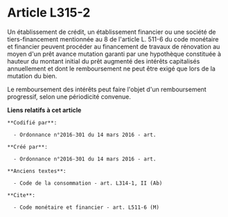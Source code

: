 # Article L315-2

Un établissement de crédit, un établissement financier ou une société de tiers-financement mentionnée au 8 de l'article L.
511-6 du code monétaire et financier peuvent procéder au financement de travaux de rénovation au moyen d'un prêt avance
mutation garanti par une hypothèque constituée à hauteur du montant initial du prêt augmenté des intérêts capitalisés
annuellement et dont le remboursement ne peut être exigé que lors de la mutation du bien.

Le remboursement des intérêts peut faire l'objet d'un remboursement progressif, selon une périodicité convenue.

**Liens relatifs à cet article**

	**Codifié par**:

	  - Ordonnance n°2016-301 du 14 mars 2016 - art.

	**Créé par**:

	  - Ordonnance n°2016-301 du 14 mars 2016 - art.

	**Anciens textes**:

	  - Code de la consommation - art. L314-1, II (Ab)

	**Cite**:

	  - Code monétaire et financier - art. L511-6 (M)
